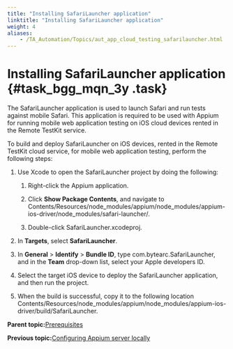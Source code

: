 ```yaml
--- 
title: "Installing SafariLauncher application"
linktitle: "Installing SafariLauncher application"
weight: 4
aliases: 
    - /TA_Automation/Topics/aut_app_cloud_testing_safarilauncher.html
---
```

# Installing SafariLauncher application {#task_bgg_mqn_3y .task}

The SafariLauncher application is used to launch Safari and run tests against mobile Safari. This application is required to be used with Appium for running mobile web application testing on iOS cloud devices rented in the Remote TestKit service.

To build and deploy SafariLauncher on iOS devices, rented in the Remote TestKit cloud service, for mobile web application testing, perform the following steps:

1.  Use Xcode to open the SafariLauncher project by doing the following:

    1.  Right-click the Appium application.

    2.  Click **Show Package Contents**, and navigate to Contents/Resources/node\_modules/appium/node\_modules/appium-ios-driver/node\_modules/safari-launcher/.

    3.  Double-click SafariLauncher.xcodeproj.

2.  In **Targets**, select **SafariLauncher**.

3.  In **General** \> **Identify** \> **Bundle ID**, type com.bytearc.SafariLauncher, and in the **Team** drop-down list, select your Apple developers ID.

4.  Select the target iOS device to deploy the SafariLauncher application, and then run the project.

5.  When the build is successful, copy it to the following location Contents/Resources/node\_modules/appium/node\_modules/appium-ios-driver/build/SafariLauncher.


**Parent topic:**[Prerequisites](../../TA_Automation/Topics/aut_app_cloud_testing_iOS_prerequisites.html)

**Previous topic:**[Configuring Appium server locally](../../TA_Automation/Topics/aut_app_cloud_testing_Appium_RTK_iOS.html)

